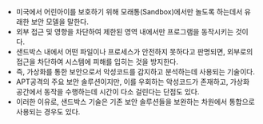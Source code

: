 - 미국에서 어린아이를 보호하기 위해 모래통(Sandbox)에서만 놀도록 하는데서 유래한 보안 모델을 말한다.
- 외부 접근 및 영향을 차단하여 제한된 영역 내에서만 프로그램을 동작시키는 것이다.
- 샌드박스 내에서 어떤 파일이나 프로세스가 안전하지 못하다고 판명되면, 외부로의 접근을 차단하여 시스템에 피해를 입히는 것을 방지한다.
- 즉, 가상화를 통한 보안으로서 악성코드를 감지하고 분석하는데 사용되는 기술이다.
- APT공격의 주요 보안 솔루션이지만, 이를 우회하는 악성코드가 존재하고, 가상화 공간에서 동작을 수행하는데 시간이 다소 걸린다는 단점도 있다.
- 이러한 이유로, 샌드박스 기술은 기존 보안 솔루션들을 보완하는 차원에서 통합으로 사용되는 경우도 있다.
